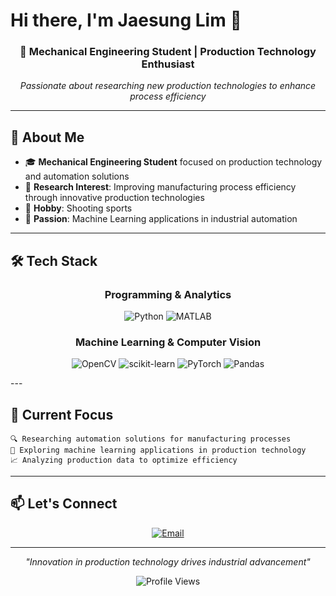 # Hi there, I'm Jaesung Lim 👋

<div align="center">
  
### 🔧 Mechanical Engineering Student | Production Technology Enthusiast
*Passionate about researching new production technologies to enhance process efficiency*

</div>

---

## 🎯 About Me

- 🎓 **Mechanical Engineering Student** focused on production technology and automation solutions
- 🔬 **Research Interest**: Improving manufacturing process efficiency through innovative production technologies
- 🎯 **Hobby**: Shooting sports
- 🤖 **Passion**: Machine Learning applications in industrial automation

---

## 🛠️ Tech Stack

<div align="center">

### Programming & Analytics
![Python](https://img.shields.io/badge/Python-3776AB?style=for-the-badge&logo=python&logoColor=white)
![MATLAB](https://img.shields.io/badge/MATLAB-0076A8?style=for-the-badge&logo=mathworks&logoColor=white)

### Machine Learning & Computer Vision
![OpenCV](https://img.shields.io/badge/OpenCV-5C3EE8?style=for-the-badge&logo=opencv&logoColor=white)
![scikit-learn](https://img.shields.io/badge/scikit--learn-F7931E?style=for-the-badge&logo=scikit-learn&logoColor=white)
![PyTorch](https://img.shields.io/badge/PyTorch-EE4C2C?style=for-the-badge&logo=pytorch&logoColor=white)
![Pandas](https://img.shields.io/badge/Pandas-150458?style=for-the-badge&logo=pandas&logoColor=white)

</div>
---

## 🎯 Current Focus

```
🔍 Researching automation solutions for manufacturing processes
🤖 Exploring machine learning applications in production technology
📈 Analyzing production data to optimize efficiency
```

---

## 📫 Let's Connect

<div align="center">

[![Email](https://img.shields.io/badge/Email-EA4335?style=for-the-badge&logo=gmail&logoColor=white)](mailto:jeasunglim39@gmail.com)

</div>

---

<div align="center">
  
*"Innovation in production technology drives industrial advancement"*

![Profile Views](https://komarev.com/ghpvc/?username=limjaesung&color=brightgreen&style=flat-square)

</div>
